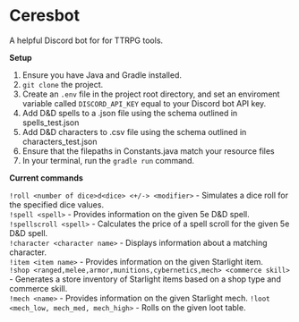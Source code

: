 # Ceresbot

A helpful Discord bot for for TTRPG tools.

**Setup**

1. Ensure you have Java and Gradle installed.
2. `git clone` the project.
3. Create an `.env` file in the project root directory, and set an enviroment variable called `DISCORD_API_KEY` equal to your Discord bot API key. 
4. Add D&D spells to a .json file using the schema outlined in spells_test.json
5. Add D&D characters to .csv file using the schema outlined in characters_test.json
6. Ensure that the filepaths in Constants.java match your resource files
7. In your terminal, run the `gradle run` command.

**Current commands**
      
`!roll <number of dice>d<dice> <+/-> <modifier>` - Simulates a dice roll for the specified dice values.    
`!spell <spell>` - Provides information on the given 5e D&D spell.  
`!spellscroll <spell>` - Calculates the price of a spell scroll for the given 5e D&D spell.  
`!character <character name>` - Displays information about a matching character.  
`!item <item name>` - Provides information on the given Starlight item.  
`!shop <ranged,melee,armor,munitions,cybernetics,mech> <commerce skill>` - Generates a store inventory of Starlight items based on a shop type and commerce skill.  
`!mech <name>` - Provides information on the given Starlight mech.
`!loot <mech_low, mech_med, mech_high>` - Rolls on the given loot table.